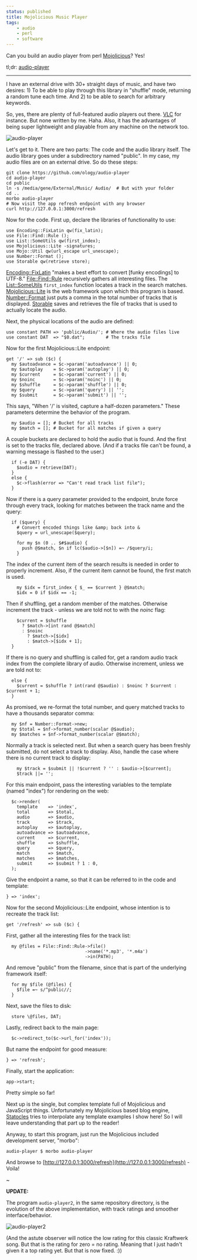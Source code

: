 ```yaml
---
status: published
title: Mojolicious Music Player
tags:
    - audio
    - perl
    - software
---
```


Can you build an audio player from perl [Mojolicious](https://mojolicious.org/)?  Yes!

tl;dr: [audio-player](https://github.com/ology/audio-player)

---

I have an external drive with 30+ straight days of music, and have two desires: 1) To be able to play through this library in "shuffle" mode, returning a random tune each time.  And 2) to be able to search for arbitrary keywords.

So, yes, there are plenty of full-featured audio players out there.  [VLC](https://www.videolan.org/) for instance.  But none written by me. Haha.  Also, it has the advantages of being super lightweight and playable from any machine on the network too.

![audio-player](audio-player.png)

Let's get to it.  There are two parts: The code and the audio library itself.  The audio library goes under a subdirectory named "public".  In my case, my audio files are on an external drive.  So do these steps:

    git clone https://github.com/ology/audio-player
    cd audio-player
    cd public
    ln -s /media/gene/External/Music/ Audio/  # But with your folder
    cd ..
    morbo audio-player
    # Now visit the app refresh endpoint with any browser
    curl http://127.0.0.1:3000/refresh

Now for the code.  First up, declare the libraries of functionality to use:

    use Encoding::FixLatin qw(fix_latin);
    use File::Find::Rule ();
    use List::SomeUtils qw(first_index);
    use Mojolicious::Lite -signatures;
    use Mojo::Util qw(url_escape url_unescape);
    use Number::Format ();
    use Storable qw(retrieve store);

[Encoding::FixLatin](https://metacpan.org/pod/Encoding::FixLatin) "makes a best effort to convert [funky encodings] to UTF-8."  [File::Find::Rule](https://metacpan.org/pod/File::Find::Rule) recursively gathers all interesting files.  The [List::SomeUtils](https://metacpan.org/pod/List::SomeUtils) `first_index` function locates a track in the search matches.  [Mojolicious::Lite](https://metacpan.org/pod/Mojolicious::Lite) is the web framework upon which this program is based.  [Number::Format](https://metacpan.org/pod/Number::Format) just puts a comma in the total number of tracks that is displayed.  [Storable](https://metacpan.org/pod/Storable) saves and retrieves the file of tracks that is used to actually locate the audio.

Next, the physical locations of the audio are defined:

    use constant PATH => 'public/Audio/'; # Where the audio files live
    use constant DAT  => "$0.dat";        # The tracks file

Now for the first Mojolicious::Lite endpoint:

    get '/' => sub ($c) {
      my $autoadvance = $c->param('autoadvance') || 0;
      my $autoplay    = $c->param('autoplay') || 0;
      my $current     = $c->param('current') || 0;
      my $noinc       = $c->param('noinc') || 0;
      my $shuffle     = $c->param('shuffle') || 0;
      my $query       = $c->param('query') || '';
      my $submit      = $c->param('submit') || '';

This says, "When '/' is visited, capture a half-dozen parameters."  These parameters determine the behavior of the program.

      my $audio = []; # Bucket for all tracks
      my $match = []; # Bucket for all matches if given a query

A couple buckets are declared to hold the audio that is found.  And the first is set to the tracks file, declared above.  (And if a tracks file can't be found, a warning message is flashed to the user.)

      if (-e DAT) {
        $audio = retrieve(DAT);
      }
      else {
        $c->flash(error => "Can't read track list file");
      }

Now if there is a query parameter provided to the endpoint, brute force through every track, looking for matches between the track name and the query:

      if ($query) {
        # Convert encoded things like &amp; back into &
        $query = url_unescape($query);

        for my $n (0 .. $#$audio) {
          push @$match, $n if lc($audio->[$n]) =~ /$query/i;
        }

The index of the current item of the search results is needed in order to properly increment.  Also, if the current item cannot be found, the first match is used.

        my $idx = first_index { $_ == $current } @$match;
        $idx = 0 if $idx == -1;

Then if shuffling, get a random member of the matches. Otherwise increment the track - unless we are told not to with the *noinc* flag:

        $current = $shuffle
          ? $match->[int rand @$match]
          : $noinc
            ? $match->[$idx]
            : $match->[$idx + 1];
      }

If there is no query and shuffling is called for, get a random audio track index from the complete library of audio. Otherwise increment, unless we are told not to:

      else {
        $current = $shuffle ? int(rand @$audio) : $noinc ? $current : $current + 1;
      }

As promised, we re-format the total number, and query matched tracks to have a thousands separator comma:

      my $nf = Number::Format->new;
      my $total = $nf->format_number(scalar @$audio);
      my $matches = $nf->format_number(scalar @$match);

Normally a track is selected next.  But when a search query has been freshly submitted, do not select a track to display.  Also, handle the case where there is no current track to display:

        my $track = $submit || !$current ? '' : $audio->[$current];
        $track ||= '';

For this main endpoint, pass the interesting variables to the template (named "index") for rendering on the web:

      $c->render(
        template    => 'index',
        total       => $total,
        audio       => $audio,
        track       => $track,
        autoplay    => $autoplay,
        autoadvance => $autoadvance,
        current     => $current,
        shuffle     => $shuffle,
        query       => $query,
        match       => $match,
        matches     => $matches,
        submit      => $submit ? 1 : 0,
      );

Give the endpoint a name, so that it can be referred to in the code and template:

    } => 'index';

Now for the second Mojolicious::Lite endpoint, whose intention is to recreate the track list:

    get '/refresh' => sub ($c) {

First, gather all the interesting files for the track list:

      my @files = File::Find::Rule->file()
                                  ->name('*.mp3', '*.m4a')
                                  ->in(PATH);

And remove "public" from the filename, since that is part of the underlying framework itself:

      for my $file (@files) {
        $file =~ s/^public//;
      }

Next, save the files to disk:

      store \@files, DAT;

Lastly, redirect back to the main page:

      $c->redirect_to($c->url_for('index'));

But name the endpoint for good measure:

    } => 'refresh';

Finally, start the application:

    app->start;

Pretty simple so far!

Next up is the single, but complex template full of Mojolicious and JavaScript things.  Unfortunately my Mojolicious based blog engine, [Statocles](https://metacpan.org/pod/Statocles) tries to interpolate any template examples I show here!  So I will leave understanding that part up to the reader!

Anyway, to start this program, just run the Mojolicious included development server, "morbo":

    audio-player $ morbo audio-player

And browse to [http://127.0.0.1:3000/refresh](http://127.0.0.1:3000/refresh) - Voila!

~

**UPDATE:**

The program `audio-player2`, in the same repository directory, is the evolution of the above implementation, with track ratings and smoother interface/behavior.

![audio-player2](audio-player2.png)

(And the astute observer will notice the low rating for this classic Kraftwerk song.  But that is the rating for zero = no rating.  Meaning that I just hadn't given it a top rating yet. But that is now fixed. :))

